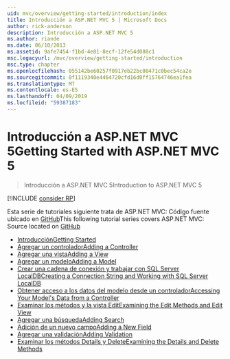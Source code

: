 ```yaml
---
uid: mvc/overview/getting-started/introduction/index
title: Introducción a ASP.NET MVC 5 | Microsoft Docs
author: rick-anderson
description: Introducción a ASP.NET MVC 5
ms.author: riande
ms.date: 06/10/2013
ms.assetid: 9afe7454-f1bd-4e81-8ecf-12fe54d080c1
msc.legacyurl: /mvc/overview/getting-started/introduction
msc.type: chapter
ms.openlocfilehash: 055142be60257f0917eb22bc08471c0bec54ca2e
ms.sourcegitcommit: 0f1119340e4464720cfd16d0ff15764746ea1fea
ms.translationtype: MT
ms.contentlocale: es-ES
ms.lasthandoff: 04/09/2019
ms.locfileid: "59387183"
---
```

# <a name="getting-started-with-aspnet-mvc-5"></a><span data-ttu-id="3f953-103">Introducción a ASP.NET MVC 5</span><span class="sxs-lookup"><span data-stu-id="3f953-103">Getting Started with ASP.NET MVC 5</span></span>

> <span data-ttu-id="3f953-104">Introducción a ASP.NET MVC 5</span><span class="sxs-lookup"><span data-stu-id="3f953-104">Introduction to ASP.NET MVC 5</span></span>

[!INCLUDE [consider RP](../../../../includes/razor.md)]

<span data-ttu-id="3f953-105">Esta serie de tutoriales siguiente trata de ASP.NET MVC: Código fuente ubicado en [GitHub](https://github.com/aspnet/AspNetDocs/tree/master/aspnet/mvc/overview/getting-started/introduction/sample/MvcMovie/MvcMovie)</span><span class="sxs-lookup"><span data-stu-id="3f953-105">This following tutorial series covers ASP.NET MVC: Source located on [GitHub](https://github.com/aspnet/AspNetDocs/tree/master/aspnet/mvc/overview/getting-started/introduction/sample/MvcMovie/MvcMovie)</span></span>

- [<span data-ttu-id="3f953-106">Introducción</span><span class="sxs-lookup"><span data-stu-id="3f953-106">Getting Started</span></span>](getting-started.md)
- [<span data-ttu-id="3f953-107">Agregar un controlador</span><span class="sxs-lookup"><span data-stu-id="3f953-107">Adding a Controller</span></span>](adding-a-controller.md)
- [<span data-ttu-id="3f953-108">Agregar una vista</span><span class="sxs-lookup"><span data-stu-id="3f953-108">Adding a View</span></span>](adding-a-view.md)
- [<span data-ttu-id="3f953-109">Agregar un modelo</span><span class="sxs-lookup"><span data-stu-id="3f953-109">Adding a Model</span></span>](adding-a-model.md)
- [<span data-ttu-id="3f953-110">Crear una cadena de conexión y trabajar con SQL Server LocalDB</span><span class="sxs-lookup"><span data-stu-id="3f953-110">Creating a Connection String and Working with SQL Server LocalDB</span></span>](creating-a-connection-string.md)
- [<span data-ttu-id="3f953-111">Obtener acceso a los datos del modelo desde un controlador</span><span class="sxs-lookup"><span data-stu-id="3f953-111">Accessing Your Model's Data from a Controller</span></span>](accessing-your-models-data-from-a-controller.md)
- [<span data-ttu-id="3f953-112">Examinar los métodos y la vista Edit</span><span class="sxs-lookup"><span data-stu-id="3f953-112">Examining the Edit Methods and Edit View</span></span>](examining-the-edit-methods-and-edit-view.md)
- [<span data-ttu-id="3f953-113">Agregar una búsqueda</span><span class="sxs-lookup"><span data-stu-id="3f953-113">Adding Search</span></span>](adding-search.md)
- [<span data-ttu-id="3f953-114">Adición de un nuevo campo</span><span class="sxs-lookup"><span data-stu-id="3f953-114">Adding a New Field</span></span>](adding-a-new-field.md)
- [<span data-ttu-id="3f953-115">Agregar una validación</span><span class="sxs-lookup"><span data-stu-id="3f953-115">Adding Validation</span></span>](adding-validation.md)
- [<span data-ttu-id="3f953-116">Examinar los métodos Details y Delete</span><span class="sxs-lookup"><span data-stu-id="3f953-116">Examining the Details and Delete Methods</span></span>](examining-the-details-and-delete-methods.md)
